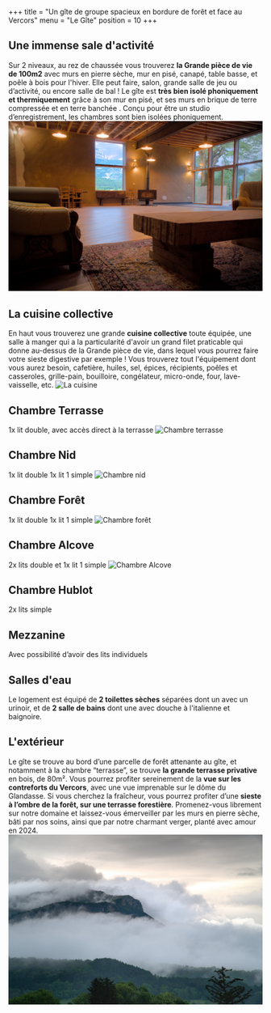 +++
title = "Un gîte de groupe spacieux en bordure de forêt et face au Vercors"
menu = "Le Gîte"
position = 10 
+++

## Une immense sale d'activité
Sur 2 niveaux, au rez de chaussée vous trouverez **la Grande pièce de vie de 100m2** avec murs en pierre sèche, mur en pisé, canapé, table basse, et poêle à bois pour l'hiver. Elle peut faire, salon, grande salle de jeu ou d’activité, ou encore salle de bal !
Le gîte est **très bien isolé phoniquement et thermiquement** grâce à son mur en pisé, et ses murs en brique de terre compressée et en terre banchée . Conçu pour être un studio d’enregistrement, les chambres sont bien isolées phoniquement.
![La Grande Salle](Grandesalle2.jpg)

## La cuisine collective
En haut vous trouverez une grande **cuisine collective** toute équipée, une salle à manger qui a la particularité d'avoir un grand filet praticable qui donne au-dessus de la Grande pièce de vie, dans lequel vous pourrez faire votre sieste digestive par exemple ! Vous trouverez tout l'équipement dont vous aurez besoin, cafetière, huiles, sel, épices, récipients, poêles et casseroles, grille-pain, bouilloire, congélateur,  micro-onde, four, lave-vaisselle, etc.
![La cuisine](Cusine.jpg)

## Chambre Terrasse 
1x lit double, avec accès direct à la terrasse
![Chambre terrasse](chambresterrasse.jpg)

## Chambre Nid
1x lit double 1x lit 1 simple
![Chambre nid](chambrenid.jpg)

## Chambre Forêt
1x lit double 1x lit 1 simple
![Chambre forêt](chambreforet.jpg)


## Chambre Alcove
2x lits double et 1x lit 1 simple
![Chambre Alcove](chambrealcove.jpg)

## Chambre Hublot
2x lits simple

## Mezzanine
Avec possibilité d’avoir des lits individuels

## Salles d'eau
Le logement est équipé de **2 toilettes sèches** séparées dont un avec un urinoir, et de **2 salle de bains** dont une avec douche à l'italienne et baignoire.

## L'extérieur

Le gîte se trouve au bord d’une parcelle de forêt attenante au gîte, et notamment à la chambre “terrasse”, se trouve **la grande terrasse privative** en bois, de 80m². Vous pourrez profiter sereinement de la **vue sur les contreforts du Vercors**, avec une vue imprenable sur le dôme du Glandasse. Si vous cherchez la fraîcheur, vous pourrez profiter d’une **sieste à l’ombre de la forêt, sur une terrasse forestière**. Promenez-vous librement sur notre domaine et laissez-vous émerveiller par les murs en pierre sèche, bâti par nos soins, ainsi que par notre charmant verger, planté avec amour en 2024.
![Vue depuis le gite](vuemontagne.jpg)

